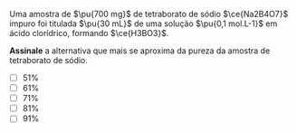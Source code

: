 Uma amostra de $\pu{700 mg}$ de tetraborato de sódio $\ce{Na2B4O7}$ impuro foi titulada $\pu{30 mL}$ de uma solução $\pu{0,1 mol.L-1}$ em ácido clorídrico, formando $\ce{H3BO3}$. 

**Assinale** a alternativa que mais se aproxima da pureza da amostra de tetraborato de sódio.

- [ ] $51\%$
- [ ] $61\%$
- [ ] $71\%$
- [ ] $81\%$
- [ ] $91\%$

